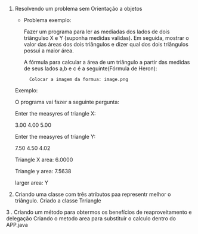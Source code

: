 1. Resolvendo um problema sem Orientação a objetos
    - Problema exemplo:

        Fazer um programa para ler as mediadas dos lados de dois triângulso X e Y (suponha medidas validas). Em seguida, mostrar o valor das áreas dos dois triãngulos e dizer qual dos dois triângulos possui a maior área.

        A fórmula para calcular a área de um triângulo a partir das medidas de seus lados a,b e c é a seguinte(Fórmula de Heron):

            Colocar a imagem da formua: image.png
    
    Exemplo:

    O programa vai fazer a seguinte pergunta:

    Enter the measyres of triangle X:

    3.00
    4.00
    5.00

    Enter the measyres of triangle Y:

    7.50
    4.50
    4.02

    Triangle X area: 6.0000

    Triangle y area: 7.5638

    larger area: Y

2. Criando uma classe com três atributos paa representr melhor o triângulo.
    Criado a classe Trriangle

3 . Criando um método para obtermos os benefícios de reaproveitamento e delegação
    Criando o metodo area para substituir o calculo dentro do APP.java
